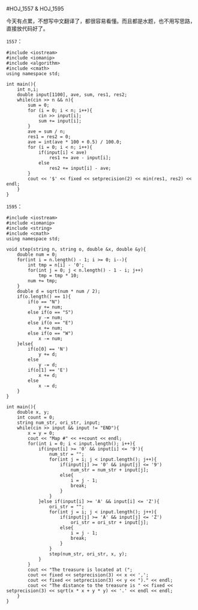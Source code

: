#HOJ_1557 & HOJ_1595  

今天有点累，不想写中文翻译了，都很容易看懂。而且都是水题，也不用写思路，直接放代码好了。  

```1557```：

	#include <iostream>
	#include <iomanip>
	#include <algorithm>
	#include <cmath>
	using namespace std;
	
	int main(){
    	int n,i;
    	double input[1100], ave, sum, res1, res2;
    	while(cin >> n && n){
        	sum = 0;
        	for (i = 0; i < n; i++){
            	cin >> input[i];
            	sum += input[i];
        	}
        	ave = sum / n;
        	res1 = res2 = 0;
        	ave = int(ave * 100 + 0.5) / 100.0;
        	for (i = 0; i < n; i++){
            	if(input[i] < ave) 
                	res1 += ave - input[i];
            	else 
                	res2 += input[i] - ave;
        	}
        	cout << '$' << fixed << setprecision(2) << min(res1, res2) << endl;
    	}
	}  
	
```1595```：

	#include <iostream>
	#include <iomanip>
	#include <string>
	#include <cmath>
	using namespace std;
	
	void step(string n, string o, double &x, double &y){
    	double num = 0;
    	for(int i = n.length() - 1; i >= 0; i--){
        	int tmp = n[i] - '0';
        	for(int j = 0; j < n.length() - 1 - i; j++)
            	tmp = tmp * 10;
        	num += tmp;
    	}
    	double d = sqrt(num * num / 2);
    	if(o.length() == 1){
        	if(o == "N")
            	y += num;
        	else if(o == "S")
            	y -= num;
        	else if(o == "E")
            	x += num;
        	else if(o == "W")
            	x -= num;
    	}else{
        	if(o[0] == 'N')
            	y += d;
        	else
            	y -= d;
        	if(o[1] == 'E')
            	x += d;
        	else
            	x -= d;
    	}
	}
	
	int main(){
    	double x, y;
    	int count = 0;
    	string num_str, ori_str, input;
    	while(cin >> input && input != "END"){
        	x = y = 0;
        	cout << "Map #" << ++count << endl;
        	for(int i = 0; i < input.length(); i++){
            	if(input[i] >= '0' && input[i] <= '9'){
                	num_str = "";
                	for(int j = i; j < input.length(); j++){
                   	 	if(input[j] >= '0' && input[j] <= '9')
                        	num_str = num_str + input[j];
                    	else{
                        	i = j - 1;
                        	break;
                    	}
                	}
            	}else if(input[i] >= 'A' && input[i] <= 'Z'){
                	ori_str = "";
                	for(int j = i; j < input.length(); j++){
                   	 	if(input[j] >= 'A' && input[j] <= 'Z')
                        	ori_str = ori_str + input[j];
                    	else{
                        	i = j - 1;
                        	break;
                    	}
                	}
                	step(num_str, ori_str, x, y);
            	}
        	}
        	cout << "The treasure is located at (";
        	cout << fixed << setprecision(3) << x << ',';
        	cout << fixed << setprecision(3) << y << ")." << endl;
        	cout << "The distance to the treasure is " << fixed << setprecision(3) << sqrt(x * x + y * y) << '.' << endl << endl;
    	}
	}


